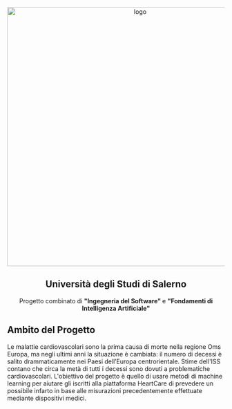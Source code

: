 <div align = "center">
<img src="https://i.imgur.com/Kj1SJZT.png" alt="logo" width="600"/>
<h2>Università degli Studi di Salerno</h2>
Progetto combinato di <strong> "Ingegneria del Software" </strong> e <strong> "Fondamenti di Intelligenza Artificiale" </strong>
</div>

<h2> Ambito del Progetto </h2>
<div>
Le malattie cardiovascolari sono la prima causa di morte nella regione Oms Europa, ma negli ultimi anni la situazione è cambiata: il numero di decessi è salito drammaticamente nei Paesi dell’Europa centrorientale.
Stime dell'ISS contano che circa la metà di tutti i decessi sono dovuti a problematiche cardiovascolari.
<span>
L'obiettivo del progetto è quello di usare metodi di machine learning per aiutare gli iscritti alla piattaforma HeartCare di prevedere un possibile infarto in base alle misurazioni precedentemente effettuate mediante dispositivi medici.
</span>
</div>
